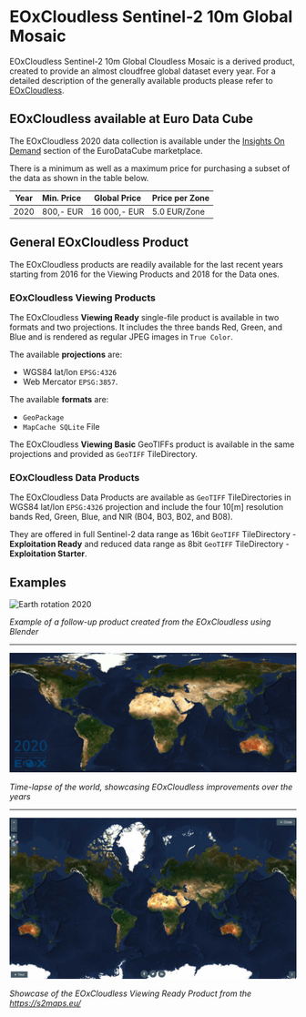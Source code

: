 # EOxCloudless Sentinel-2 10m Global Mosaic

EOxCloudless Sentinel-2 10m Global Cloudless Mosaic is a derived product,
created to provide an almost cloudfree global dataset every year. For a detailed
description of the generally available products please refer to
[EOxCloudless](https://cloudless.eox.at/).

## EOxCloudless available at Euro Data Cube

The EOxCloudless 2020 data collection is available under the
[Insights On Demand](https://eurodatacube.com/marketplace/data-products/on-demand)
section of the EuroDataCube marketplace.

There is a minimum as well as a maximum price for purchasing a subset of the data
as shown in the table below.

| Year | Min. Price | Global Price | Price per Zone |
| -----|:-----------|--------------|----------------|
| 2020 | 800,- EUR | 16 000,- EUR | 5.0 EUR/Zone |

## General EOxCloudless Product

The EOxCloudless products are readily available for the last recent years starting
from 2016 for the Viewing Products and 2018 for the Data ones.

### EOxCloudless Viewing Products

The EOxCloudless **Viewing Ready** single-file product is available in two formats and
two projections. It includes the three bands Red, Green, and Blue and is rendered as
regular JPEG images in `True Color`.

The available **projections** are:
* WGS84 lat/lon `EPSG:4326`
* Web Mercator `EPSG:3857`.

The available **formats** are:
* `GeoPackage`
* `MapCache SQLite` File

The EOxCloudless **Viewing Basic** GeoTIFFs product is available in the same
projections and provided as `GeoTIFF` TileDirectory.

### EOxCloudless Data Products

The EOxCloudless Data Products are available as `GeoTIFF` TileDirectories in
WGS84 lat/lon `EPSG:4326` projection and include the four 10[m] resolution bands Red, Green,
Blue, and NIR (B04, B03, B02, and B08).

They are offered in full Sentinel-2 data range as 16bit `GeoTIFF` TileDirectory - **Exploitation Ready** and
reduced data range as 8bit `GeoTIFF` TileDirectory - **Exploitation Starter**.

## Examples

![Earth rotation 2020](S2cloudless-2020_animation_smaller.gif)<br/>

*Example of a follow-up product created from the EOxCloudless using Blender*

----------------------------------

![Mosaic changes from 2016 to 2020](S2cloudless-over-the-years-animation-smaller.gif)<br/>

*Time-lapse of the world, showcasing EOxCloudless improvements over the years*

----------------------------------

![EOxCloudless Viewing Ready 2020](S2cloudless-2020_website_smaller.jpg)<br/>

*Showcase of the EOxCloudless Viewing Ready Product from the https://s2maps.eu/*
